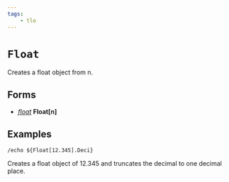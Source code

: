 ```yaml
---
tags:
    - tlo
---
```

# `Float`

Creates a float object from n.

## Forms

* [_float_](../data-types/datatype-float.md) **Float[**n**]**

## Examples

`/echo ${Float[12.345].Deci}`

Creates a float object of 12.345 and truncates the decimal to one decimal place.
